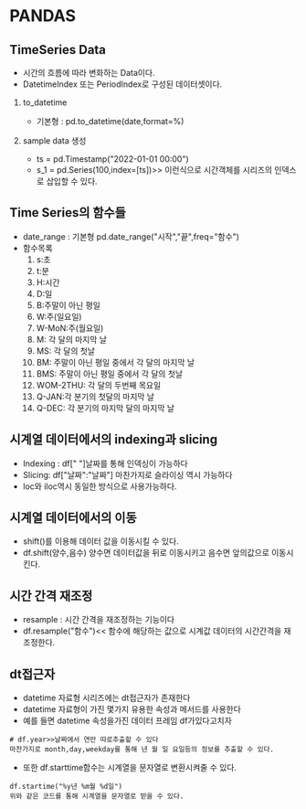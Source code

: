 # PANDAS

## TimeSeries Data
- 시간의 흐름에 따라 변화하는 Data이다.
- DatetimeIndex 또는 PeriodIndex로 구성된 데이터셋이다.

1. to_datetime
   - 기본형 : pd.to_datetime(date,format=%)

2. sample data 생성
   - ts = pd.Timestamp("2022-01-01 00:00")
   - s_1 = pd.Series(100,index=[ts])>> 이런식으로
   시간객체를 시리즈의 인덱스로 삽입할 수 있다.

## Time Series의 함수들
- date_range : 기본형 pd.date_range("시작","끝",freq="함수")
- 함수목록
  1. s:초
  2. t:분
  3. H:시간
  4. D:일
  5. B:주말이 아닌 평일
  6. W:주(일요일)
  7. W-MoN:주(월요일)
  8. M: 각 달의 마지막 날
  9. MS: 각 달의 첫날
  10. BM: 주말이 아닌 평일 중에서 각 달의 마지막 날
  11. BMS: 주말이 아닌 평일 중에서 각 달의 첫날
  12. WOM-2THU: 각 달의 두번째 목요일
  13. Q-JAN:각 분기의 첫달의 마지막 날
  14. Q-DEC: 각 분기의 마지막 달의 마지막 날

## 시계열 데이터에서의 indexing과 slicing
  - Indexing : df[" "]날짜를 통해 인덱싱이 가능하다
  - Slicing: df["날짜":"날짜"] 마찬가지로 슬라이싱 역시 가능하다
  - loc와 iloc역시 동일한 방식으로 사용가능하다.

## 시계열 데이터에서의 이동
  - shift()를 이용해 데이터 값을 이동시킬 수 있다.
  - df.shift(양수,음수) 양수면 데이터값을 뒤로 이동시키고 음수면 앞의값으로 이동시킨다.

## 시간 간격 재조정
  - resample : 시간 간격을 재조정하는 기능이다
  - df.resample("함수")<< 함수에 해당하는 값으로 시계값 데이터의 시간간격을 재조정한다.

## dt접근자
 - datetime 자료형 시리즈에는 dt접근자가 존재한다
 - datetime 자료형이 가진 몇가지 유용한 속성과 메서드를 사용한다
 - 예를 들면 datetime 속성을가진 데이터 프레임 df가있다고치자

```pyhton
# df.year>>날짜에서 연만 따로추출할 수 있다
마찬가지로 month,day,weekday를 통해 년 월 일 요일등의 정보를 추출할 수 있다.
```
 - 또한 df.starttime함수는 시계열을 문자열로 변환시켜줄 수 있다.
```pyhton
df.startime("%y년 %m월 %d일")
위와 같은 코드를 통해 시계열을 문자열로 받을 수 있다.
```